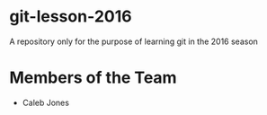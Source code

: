 # git-lesson-2016
A repository only for the purpose of learning git in the 2016 season

# Members of the Team
- Caleb Jones

